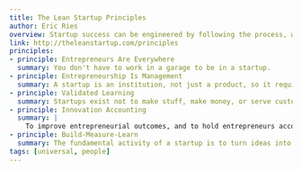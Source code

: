 ```yaml
---
title: The Lean Startup Principles
author: Eric Ries
overview: Startup success can be engineered by following the process, which means it can be learned, which means it can be taught.
link: http://theleanstartup.com/principles
principles:
- principle: Entrepreneurs Are Everywhere
  summary: You don't have to work in a garage to be in a startup.
- principle: Entrepreneurship Is Management
  summary: A startup is an institution, not just a product, so it requires management, a new kind of management specifically geared to its context.
- principle: Validated Learning
  summary: Startups exist not to make stuff, make money, or serve customers. They exist to learn how to build a sustainable business. This learning can be validated scientifically, by running experiments that allow us to test each element of our vision.
- principle: Innovation Accounting
  summary: |
    To improve entrepreneurial outcomes, and to hold entrepreneurs accountable, we need to focus on the boring stuff: how to measure progress, how to setup milestones, how to prioritize work. This requires a new kind of accounting, specific to startups.
- principle: Build-Measure-Learn
  summary: The fundamental activity of a startup is to turn ideas into products, measure how customers respond, and then learn whether to pivot or persevere. All successful startup processes should be geared to accelerate that feedback loop.
tags: [universal, people]
---
```

